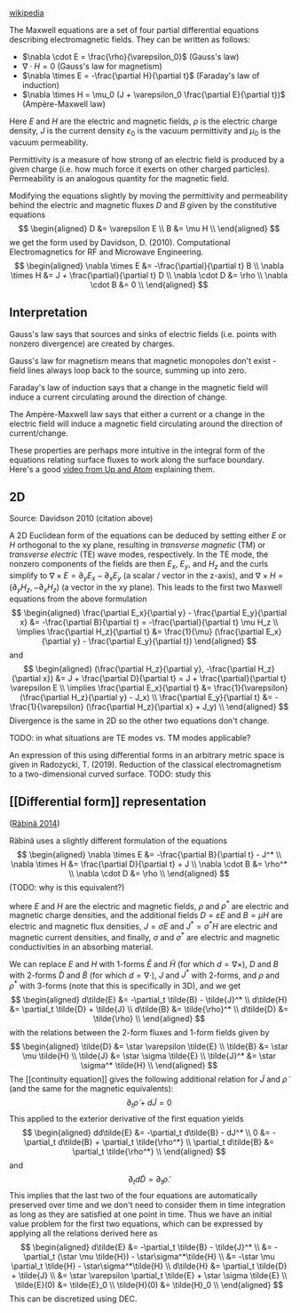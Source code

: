 [wikipedia](https://en.wikipedia.org/wiki/Maxwell%27s_equations)

The Maxwell equations are a set of four partial differential equations
describing electromagnetic fields.
They can be written as follows:

- $\nabla \cdot E = \frac{\rho}{\varepsilon_0}$ (Gauss's law)
- $\nabla \cdot H = 0$ (Gauss's law for magnetism)
- $\nabla \times E = -\frac{\partial H}{\partial t}$ (Faraday's law of induction)
- $\nabla \times H = \mu_0 (J + \varepsilon_0 \frac{\partial E}{\partial t})$ (Ampère-Maxwell law)

Here $E$ and $H$ are the electric and magnetic fields,
$\rho$ is the electric charge density,
$J$ is the current density
$\varepsilon_0$ is the vacuum permittivity
and $\mu_0$ is the vacuum permeability.

Permittivity is a measure of how strong of an electric field
is produced by a given charge
(i.e. how much force it exerts on other charged particles).
Permeability is an analogous quantity for the magnetic field.

Modifying the equations slightly by moving the permittivity and permeability
behind the electric and magnetic fluxes $D$ and $B$
given by the constitutive equations
$$
\begin{aligned}
D &= \varepsilon E \\
B &= \mu H \\
\end{aligned}
$$
we get the form used by Davidson, D. (2010).
Computational Electromagnetics for RF and Microwave Engineering.
$$
\begin{aligned}
\nabla \times E &= -\frac{\partial}{\partial t} B \\
\nabla \times H &= J + \frac{\partial}{\partial t} D \\
\nabla \cdot D &= \rho \\
\nabla \cdot B &= 0 \\
\end{aligned}
$$

## Interpretation

Gauss's law says that sources and sinks of electric fields
(i.e. points with nonzero divergence)
are created by charges.

Gauss's law for magnetism means that magnetic monopoles don't exist -
field lines always loop back to the source,
summing up into zero.

Faraday's law of induction says that a change in the magnetic field
will induce a current circulating around the direction of change.

The Ampère-Maxwell law says that either a current or a change in the electric field
will induce a magnetic field circulating around the direction of current/change.

These properties are perhaps more intuitive in the integral form of the equations
relating surface fluxes to work along the surface boundary.
Here's a good [video from Up and Atom](https://www.youtube.com/watch?v=F3QHUvr8d8I) explaining them.

## 2D

Source: Davidson 2010 (citation above)

A 2D Euclidean form of the equations can be deduced
by setting either $E$ or $H$ orthogonal to the xy plane,
resulting in _transverse magnetic_ (TM)
or _transverse electric_ (TE) wave modes, respectively.
In the TE mode, the nonzero components of the fields are then
$E_x$, $E_y$, and $H_z$
and the curls simplify to $\nabla \times E = \partial_y E_x - \partial_x E_y$
(a scalar / vector in the z-axis),
and $\nabla \times H = (\partial_y H_z, -\partial_x H_z)$
(a vector in the xy plane).
This leads to the first two Maxwell equations from the above formulation
$$
\begin{aligned}
\frac{\partial E_x}{\partial y} - \frac{\partial E_y}{\partial x}
&= -\frac{\partial B}{\partial t}
= -\frac{\partial}{\partial t} \mu H_z \\
\implies \frac{\partial H_z}{\partial t}
&= \frac{1}{\mu} (\frac{\partial E_x}{\partial y}  - \frac{\partial E_y}{\partial t})
\end{aligned}
$$
and
$$
\begin{aligned}
(\frac{\partial H_z}{\partial y}, -\frac{\partial H_z}{\partial x}) &= J + \frac{\partial D}{\partial t}
= J + \frac{\partial}{\partial t} \varepsilon E \\
\implies \frac{\partial E_x}{\partial t} &= \frac{1}{\varepsilon} (\frac{\partial H_z}{\partial y} - J_x) \\
\frac{\partial E_y}{\partial t} &= -\frac{1}{\varepsilon} (\frac{\partial H_z}{\partial x} + J_y) \\
\end{aligned}
$$
Divergence is the same in 2D so the other two equations don't change.

TODO: in what situations are TE modes vs. TM modes applicable?

An expression of this using differential forms in an arbitrary metric space
is given in Radozycki, T. (2019). Reduction of the classical electromagnetism to a two-dimensional curved surface.
TODO: study this

## [[Differential form]] representation
([Räbinä 2014](http://urn.fi/URN:ISBN:978-951-39-5951-7))

Räbinä uses a slightly different formulation of the equations
$$
\begin{aligned}
\nabla \times E &= -\frac{\partial B}{\partial t} - J^* \\
\nabla \times H &= \frac{\partial D}{\partial t} + J \\
\nabla \cdot B &= \rho^* \\
\nabla \cdot D &= \rho \\
\end{aligned}
$$
(TODO: why is this equivalent?)

where $E$ and $H$ are the electric and magnetic fields,
$\rho$ and $\rho^*$ are electric and magnetic charge densities,
and the additional fields $D = \varepsilon E$ and $B = \mu H$
are electric and magnetic flux densities,
$J = \sigma E$ and $J^* = \sigma^* H$ are electric and magnetic current densities,
and finally, $\sigma$ and $\sigma^*$ are electric and magnetic conductivities
in an absorbing material.

We can replace $E$ and $H$ with 1-forms $\tilde{E}$ and $\tilde{H}$ (for which $d = \nabla \times$),
$D$ and $B$ with 2-forms $\tilde{D}$ and $\tilde{B}$ (for which $d = \nabla \cdot$),
$J$ and $J^*$ with 2-forms, and $\rho$ and $\rho^*$ with 3-forms
(note that this is specifically in 3D),
and we get
$$
\begin{aligned}
d\tilde{E} &= -\partial_t \tilde{B} - \tilde{J}^* \\
d\tilde{H} &= \partial_t \tilde{D} + \tilde{J} \\
d\tilde{B} &= \tilde{\rho}^* \\
d\tilde{D} &= \tilde{\rho} \\
\end{aligned}
$$
with the relations between the 2-form fluxes
and 1-form fields given by
$$
\begin{aligned}
\tilde{D} &= \star \varepsilon \tilde{E} \\
\tilde{B} &= \star \mu \tilde{H} \\
\tilde{J} &= \star \sigma \tilde{E} \\
\tilde{J}^* &= \star \sigma^* \tilde{H} \\
\end{aligned}
$$
The [[continuity equation]] gives the following additional relation
for $\tilde{J}$ and $\tilde{\rho}$ (and the same for the magnetic equivalents):
$$
\partial_t \tilde{\rho} + d\tilde{J} = 0
$$
This applied to the exterior derivative of the first equation yields
$$
\begin{aligned}
dd\tilde{E} &= -\partial_t d\tilde{B} - dJ^* \\
0 &= -\partial_t d\tilde{B} + \partial_t \tilde{\rho^*} \\
\partial_t d\tilde{B} &= \partial_t \tilde{\rho^*} \\
\end{aligned}
$$
and
$$
\partial_t d\tilde{D} = \partial_t \tilde{\rho}.
$$
This implies that the last two of the four equations
are automatically preserved over time
and we don't need to consider them in time integration
as long as they are satisfied at one point in time.
Thus we have an initial value problem for the first two equations,
which can be expressed by applying all the relations derived here as
$$
\begin{aligned}
d\tilde{E} &= -\partial_t \tilde{B} - \tilde{J}^* \\
&= -\partial_t (\star \mu \tilde{H}) - \star\sigma^*\tilde{H} \\
&= -\star \mu \partial_t \tilde{H} - \star\sigma^*\tilde{H} \\
d\tilde{H} &= \partial_t \tilde{D} + \tilde{J} \\
&= \star \varepsilon \partial_t \tilde{E} + \star \sigma \tilde{E} \\
\tilde{E}(0) &= \tilde{E}_0 \\
\tilde{H}(0) &= \tilde{H}_0 \\
\end{aligned}
$$
This can be discretized using DEC.
